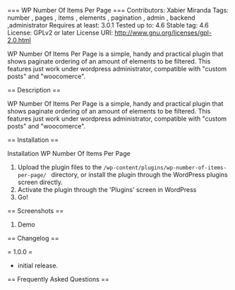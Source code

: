 === WP Number Of Items Per Page ===
Contributors: Xabier Miranda
Tags: number , pages , items , elements , pagination , admin , backend ,administrator
Requires at least: 3.0.1
Tested up to: 4.6
Stable tag: 4.6
License: GPLv2 or later
License URI: http://www.gnu.org/licenses/gpl-2.0.html

WP Number Of Items Per Page is a simple, handy and practical plugin that shows paginate ordering of an amount of elements to be filtered.
This features just work under wordpress administrator, compatible with "custom posts" and "woocomerce".

== Description ==

WP Number Of Items Per Page is a simple, handy and practical plugin that shows paginate ordering of an amount of elements to be filtered.
This features just work under wordpress administrator, compatible with "custom posts" and "woocomerce".

== Installation ==

Installation WP Number Of Items Per Page

1. Upload the plugin files to the `/wp-content/plugins/wp-number-of-items-per-page/ ` directory, or install the plugin through the WordPress plugins screen directly.
2. Activate the plugin through the 'Plugins' screen in WordPress
3. Go!

== Screenshots ==

1. Demo

== Changelog ==

= 1.0.0 =
* initial release.

== Frequently Asked Questions ==

